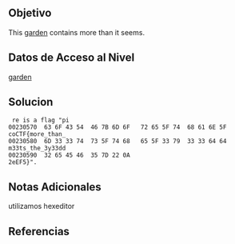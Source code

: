 ## Objetivo

This [garden](https://jupiter.challenges.picoctf.org/static/4153422e18d40363e7ffc7e15a108683/garden.jpg) contains more than it seems.

## Datos de Acceso al Nivel

[garden](https://jupiter.challenges.picoctf.org/static/4153422e18d40363e7ffc7e15a108683/garden.jpg)

## Solucion

```
 re is a flag "pi
00230570  63 6F 43 54  46 7B 6D 6F   72 65 5F 74  68 61 6E 5F          coCTF{more_than_
00230580  6D 33 33 74  73 5F 74 68   65 5F 33 79  33 33 64 64          m33ts_the_3y33dd
00230590  32 65 45 46  35 7D 22 0A                                     2eEF5}".
```

## Notas Adicionales

utilizamos hexeditor

## Referencias
